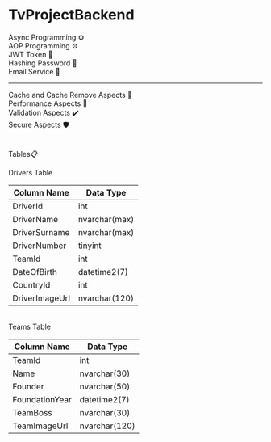 # TvProjectBackend
Async Programming ⚙️<br>
AOP Programming ⚙️ <br>
JWT Token 🔐 <br>
Hashing Password 🔑 <br>
Email Service 📧 <br>
<hr>
Cache and Cache Remove Aspects 🧰 <br>
Performance Aspects 🚀 <br>
Validation Aspects ✔️ <br>
Secure Aspects 🛡️ <br>
<br><br>
Tables📋<br>

Drivers Table <br>
<table>
  <thead>
    <tr>
      <th>Column Name</th>
      <th>Data Type</th>
    </tr>
  </thead>
  <tbody>
    <tr>
      <td>DriverId</td>
      <td>int</td>
    </tr>
    <tr>
      <td>DriverName</td>
      <td>nvarchar(max)</td>
    </tr>
    <tr>
      <td>DriverSurname</td>
      <td>nvarchar(max)</td>
    </tr>
    <tr>
      <td>DriverNumber</td>
      <td>tinyint</td>
    </tr>
    <tr>
      <td>TeamId</td>
      <td>int</td>
    </tr>
    <tr>
      <td>DateOfBirth</td>
      <td>datetime2(7)</td>
    </tr>
    <tr>
      <td>CountryId</td>
      <td>int</td>
    </tr>
    <tr>
      <td>DriverImageUrl</td>
      <td>nvarchar(120)</td>
    </tr>
  </tbody>
</table>
<br>
Teams Table <br>
<table>
  <thead>
    <tr>
      <th>Column Name</th>
      <th>Data Type</th>
    </tr>
  </thead>
  <tbody>
    <tr>
      <td>TeamId</td>
      <td>int</td>
    </tr>
    <tr>
      <td>Name</td>
      <td>nvarchar(30)</td>
    </tr>
    <tr>
      <td>Founder</td>
      <td>nvarchar(50)</td>
    </tr>
    <tr>
      <td>FoundationYear</td>
      <td>datetime2(7)</td>
    </tr>
    <tr>
      <td>TeamBoss</td>
      <td>nvarchar(30)</td>
    </tr>
    <tr>
      <td>TeamImageUrl</td>
      <td>nvarchar(120)</td>
    </tr>
  </tbody>
</table>
